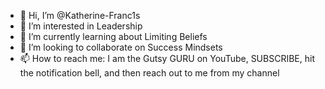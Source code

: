 - 👋 Hi, I’m @Katherine-Franc1s
- 👀 I’m interested in Leadership
- 🌱 I’m currently learning about Limiting Beliefs
- 💞️ I’m looking to collaborate on Success Mindsets
- 📫 How to reach me: I am the Gutsy GURU on YouTube, SUBSCRIBE, hit the notification bell, and then reach out to me from my channel

<!---
Katherine-Franc1s/Katherine-Franc1s is a ✨ special ✨ repository because its `README.md` (this file) appears on your GitHub profile.
You can click the Preview link to take a look at your changes.
--->
